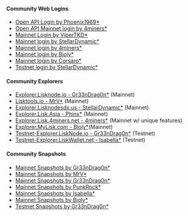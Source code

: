 

<h4><b>Community Web Logins</b></h4>

<ul>
  <li><a href="https://lisk.liskwallet.io/">Open API Login by Phoenix1969*</a>
  <li><a href="https://wallet.lisk.4miners.net">Open API Mainnet login by 4miners*</a></li>
  <li><a href="https://lisk-login.vipertkd.com/">Mainnet Login by ViperTKD*</a></li>
  <li><a href="https://login.lisknodesdx.us">Mainnet login by StellarDynamic*</a></li>
  <li><a href="https://wallet.lisk.4miners.net">Mainnet login by 4miners*</a></li>
  <li><a href="https://wallet.mylisk.com/">Mainnet login by Bioly*</a></li>
  <li><a href="https://liskworld.info">Mainnet login by Corsaro*</a></li>
  <li><a href="https://testexplorer.lisknodesdx.us/">Testnet login by StellarDynamic*</a></li>
  
  </ul>

<h4><b>Community Explorers</b></h4>

<ul>
  <li><a href="https://explorer.lisknode.io/">Explorer.Lisknode.io - Gr33nDrag0n*</a> (Mainnet)</li>
  <li><a href="https://lisktools.io">Lisktools.io - MrV*</a> (Mainnet)</li>
  <li><a href="https://explorer.lisknodesdx.us">Explorer.Lisknodesdx.us - StellarDynamic*</a> (Mainnet)</li>
  <li><a href="https://explorer.lisk.asia">Explorer.Lisk.Asia - Phinx*</a> (Mainnet)</li>
  <li><a href="https://explorer.lisk.4miners.net">Explorer.Lisk.4miners.net - 4miners*</a> (Mainnet w/ unique features)</li>
  <li><a href="https://explorer.mylisk.com">Explorer.MyLisk.com - Bioly*</a>(Mainnet)</li>
  <li><a href="https://testnet-explorer.lisknode.io/">Testnet-Explorer.LiskNode.io - Gr33nDrag0n*</a> (Testnet)</li>
  <li><a href="https://testnet-explorer.liskwallet.net">Testnet-Explorer.LiskWallet.net - Isabella*</a> (Testnet)</li>
</ul>

<h4><b>Community Snapshots</b></h4>

<ul>
  <li><a href="https://snapshot.lisknode.io/">Mainnet Snapshots by Gr33nDrag0n*</a></li>
  <li><a href="https://lisktools.io/backups/">Mainnet Snapshots by MrV*</a></li>
  <li><a href="https://snapshot.lisknode.io/">Mainnet Snapshots by Gr33nDrag0n*</a></li>
  <li><a href="https://snapshot.punkrock.me/">Mainnet Snapshots by PunkRock*</a></li>
  <li><a href="https://snapshot.liskwallet.net">Mainnet Snapshots by Isabella*</a></li>
  <li><a href="https://s.mylisk.com/">Mainnet Snapshots by Bioly*</a>
  <li><a href="https://testnet-snapshot.lisknode.io/">Testnet Snapshots by Gr33nDrag0n*</a></li>
  </ul>
